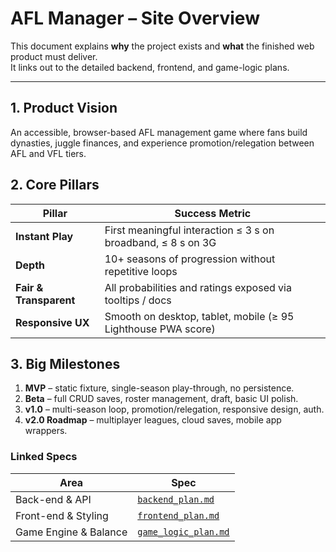 # AFL Manager – Site Overview

This document explains **why** the project exists and **what** the finished web product must deliver.  
It links out to the detailed backend, frontend, and game-logic plans.

---

## 1. Product Vision
An accessible, browser-based AFL management game where fans build dynasties, juggle finances, and experience promotion/relegation between AFL and VFL tiers.

## 2. Core Pillars
| Pillar | Success Metric |
|--------|---------------|
| **Instant Play** | First meaningful interaction ≤ 3 s on broadband, ≤ 8 s on 3G |
| **Depth** | 10+ seasons of progression without repetitive loops |
| **Fair & Transparent** | All probabilities and ratings exposed via tooltips / docs |
| **Responsive UX** | Smooth on desktop, tablet, mobile (≥ 95 Lighthouse PWA score) |

## 3. Big Milestones
1. **MVP** – static fixture, single-season play-through, no persistence.
2. **Beta** – full CRUD saves, roster management, draft, basic UI polish.
3. **v1.0** – multi-season loop, promotion/relegation, responsive design, auth.
4. **v2.0 Roadmap** – multiplayer leagues, cloud saves, mobile app wrappers.

### Linked Specs
| Area | Spec |
|------|------|
| Back-end & API | [`backend_plan.md`](./backend_plan.md) |
| Front-end & Styling | [`frontend_plan.md`](./frontend_plan.md) |
| Game Engine & Balance | [`game_logic_plan.md`](./game_logic_plan.md) |